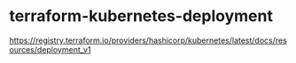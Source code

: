 # terraform-kubernetes-deployment
https://registry.terraform.io/providers/hashicorp/kubernetes/latest/docs/resources/deployment_v1
